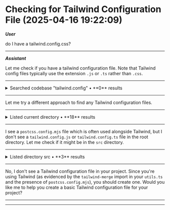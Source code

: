 <!-- Generated by SpecStory -->

# Checking for Tailwind Configuration File (2025-04-16 19:22:09)

_**User**_

do I have a tailwind.config.css?

---

_**Assistant**_

Let me check if you have a tailwind configuration file. Note that Tailwind config files typically use the extension `.js` or `.ts` rather than `.css`.

---

<details>
            <summary>Searched codebase "tailwind.config" • **0** results</summary>
        
No results found
</details>

---

Let me try a different approach to find any Tailwind configuration files.

---

<details>
            <summary>Listed current directory • **18** results</summary>
        
| Name |
|-------|
| 📁 `.git` |
| 📁 `.next` |
| 📁 `lib` |
| 📁 `node_modules` |
| 📁 `src` |
| 📄 `.env.local` |
| 📄 `.cursorindexingignore` |
| 📁 `.specstory` |
| 📄 `package.json` |
| 📄 `pnpm-lock.yaml` |
| 📄 `tsconfig.json` |
| 📁 `public` |
| 📄 `.gitignore` |
| 📄 `next-env.d.ts` |
| 📄 `next.config.ts` |
| 📄 `postcss.config.mjs` |
| 📄 `README.md` |
| 📄 `eslint.config.mjs` |

</details>

---

I see a `postcss.config.mjs` file which is often used alongside Tailwind, but I don't see a `tailwind.config.js` or `tailwind.config.ts` file in the root directory. Let me check if it might be in the `src` directory.

---

<details>
            <summary>Listed directory src • **3** results</summary>
        
| Name |
|-------|
| 📁 `components` |
| 📁 `lib` |
| 📁 `app` |

</details>

---

No, I don't see a Tailwind configuration file in your project. Since you're using Tailwind (as evidenced by the `tailwind-merge` import in your `utils.ts` and the presence of `postcss.config.mjs`), you should create one. Would you like me to help you create a basic Tailwind configuration file for your project?

---



---

